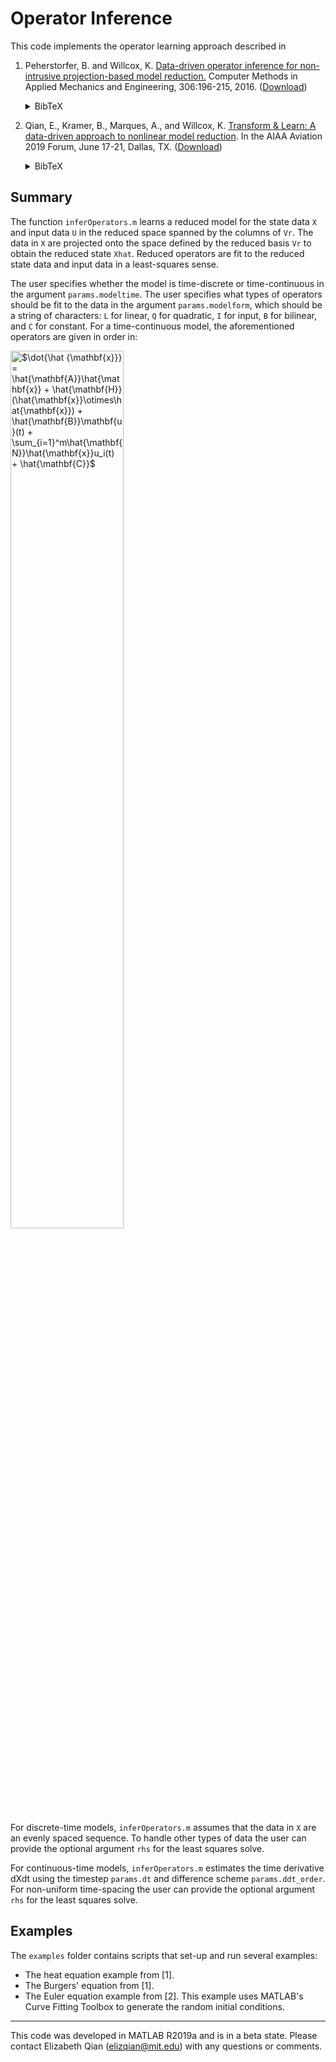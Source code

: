 # Operator Inference

This code implements the operator learning approach described in

1. Peherstorfer, B. and Willcox, K. 
[Data-driven operator inference for non-intrusive projection-based model reduction.](https://www.sciencedirect.com/science/article/pii/S0045782516301104)
Computer Methods in Applied Mechanics and Engineering, 306:196-215, 2016.
([Download](https://cims.nyu.edu/~pehersto/preprints/Non-intrusive-model-reduction-Peherstorfer-Willcox.pdf))<details><summary>BibTeX</summary><pre>
@article{Peherstorfer16DataDriven,
    title   = {Data-driven operator inference for nonintrusive projection-based model reduction},
    author  = {Peherstorfer, B. and Willcox, K.},
    journal = {Computer Methods in Applied Mechanics and Engineering},
    volume  = {306},
    pages   = {196-215},
    year    = {2016},
}</pre></details>

2. Qian, E., Kramer, B., Marques, A., and Willcox, K. 
[Transform & Learn: A data-driven approach to nonlinear model reduction](https://arc.aiaa.org/doi/10.2514/6.2019-3707).
In the AIAA Aviation 2019 Forum, June 17-21, Dallas, TX. ([Download](https://www.dropbox.com/s/5znea6z1vntby3d/QKMW_aviation19.pdf?dl=0))<details><summary>BibTeX</summary><pre>
@inbook{QKMW2019aviation,
author = {Qian, E. and Kramer, B. and Marques, A. N. and Willcox, K. E.},
title = {Transform \&amp; Learn: A data-driven approach to nonlinear model reduction},
booktitle = {AIAA Aviation 2019 Forum},
doi = {10.2514/6.2019-3707},
URL = {https://arc.aiaa.org/doi/abs/10.2514/6.2019-3707},
eprint = {https://arc.aiaa.org/doi/pdf/10.2514/6.2019-3707}
}</pre></details>

## Summary
The function `inferOperators.m` learns a reduced model for the state data `X` and input data `U` in the reduced space spanned by the columns of `Vr`.
The data in `X` are projected onto the space defined by the reduced basis `Vr` to obtain the reduced state `Xhat`. 
Reduced operators are fit to the reduced state data and input data in a least-squares sense.

The user specifies whether the model is time-discrete or time-continuous in the argument `params.modeltime`.
The user specifies what types of operators should be fit to the data in the argument `params.modelform`, which should be a string of characters: `L` for linear, `Q` for quadratic, `I` for input, `B` for bilinear, and `C` for constant.
For a time-continuous model, the aforementioned operators are given in order in:

<img src="https://raw.githubusercontent.com/elizqian/operator-inference/master/modelform.png" alt="$\dot{\hat {\mathbf{x}}} = \hat{\mathbf{A}}\hat{\mathbf{x}} + \hat{\mathbf{H}}(\hat{\mathbf{x}}\otimes\hat{\mathbf{x}}) + \hat{\mathbf{B}}\mathbf{u}(t) + \sum_{i=1}^m\hat{\mathbf{N}}\hat{\mathbf{x}}u_i(t) + \hat{\mathbf{C}}$"
 width=60% align=center/>

For discrete-time models, `inferOperators.m` assumes that the data in `X` are an evenly spaced sequence. 
To handle other types of data the user can provide the optional argument `rhs` for the least squares solve.

For continuous-time models, `inferOperators.m` estimates the time derivative dXdt using the timestep `params.dt` and difference scheme `params.ddt_order`. 
For non-uniform time-spacing the user can provide the optional argument `rhs` for the least squares solve.

## Examples
The `examples` folder contains scripts that set-up and run several examples:
* The heat equation example from [1].
* The Burgers' equation from [1].
* The Euler equation example from [2]. This example uses MATLAB's Curve Fitting Toolbox to generate the random initial conditions.

---
This code was developed in MATLAB R2019a and is in a beta state. Please contact Elizabeth Qian (elizqian@mit.edu) with any questions or comments.